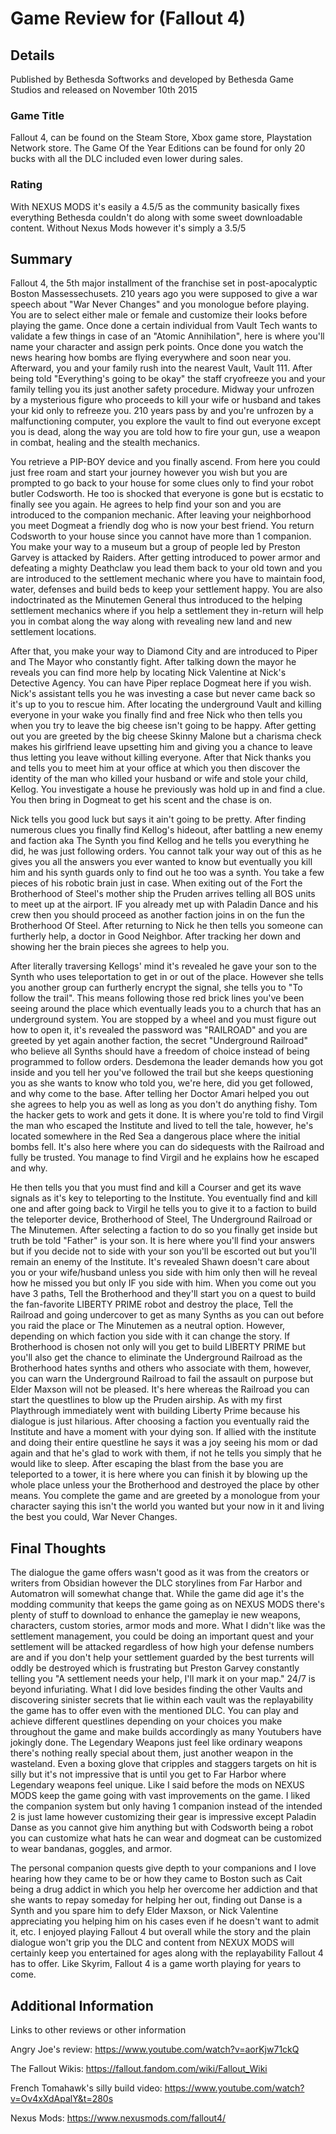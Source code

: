 # Game Review for (Fallout 4)

## Details
Published by Bethesda Softworks and developed by Bethesda Game Studios and released on November 10th 2015

### Game Title

Fallout 4, can be found on the Steam Store, Xbox game store, Playstation Network store. The Game Of the Year Editions can be found for only 20 bucks with all the DLC included even lower during sales.

### Rating
With NEXUS MODS it's easily a 4.5/5 as the community basically fixes everything Bethesda couldn't do along with some sweet downloadable content. Without Nexus Mods however it's simply a 3.5/5

## Summary
Fallout 4, the 5th major installment of the franchise set in post-apocalyptic Boston Massessechusets. 210 years ago you were supposed to give a war speech about "War Never Changes" and you monologue before playing. You are to select either male or female and customize their looks before playing the game. Once done a certain individual from Vault Tech wants to validate a few things in case of an "Atomic Annihilation", here is where you'll name your character and assign perk points. Once done you watch the news hearing how bombs are flying everywhere and soon near you. Afterward, you and your family rush into the nearest Vault, Vault 111. After being told "Everything's going to be okay" the staff cryofreeze you and your family telling you its just another safety procedure. Midway your unfrozen by a mysterious figure who proceeds to kill your wife or husband and takes your kid only to refreeze you. 210 years pass by and you're unfrozen by a malfunctioning computer, you explore the vault to find out everyone except you is dead, along the way you are told how to fire your gun, use a weapon in combat, healing and the stealth mechanics.

You retrieve a PIP-BOY device and you finally ascend. From here you could just free roam and start your journey however you wish but you are prompted to go back to your house for some clues only to find your robot butler Codsworth. He too is shocked that everyone is gone but is ecstatic to finally see you again. He agrees to help find your son and you are introduced to the companion mechanic. After leaving your neighborhood you meet Dogmeat a friendly dog who is now your best friend. You return Codsworth to your house since you cannot have more than 1 companion. You make your way to a museum but a group of people led by Preston Garvey is attacked by Raiders. After getting introduced to power armor and defeating a mighty Deathclaw you lead them back to your old town and you are introduced to the settlement mechanic where you have to maintain food, water, defenses and build beds to keep your settlement happy. You are also indoctrinated as the Minutemen General thus introduced to the helping settlement mechanics where if you help a settlement they in-return will help you in combat along the way along with revealing new land and new settlement locations.

After that, you make your way to Diamond City and are introduced to Piper and The Mayor who constantly fight. After talking down the mayor he reveals you can find more help by locating Nick Valentine at Nick's Detective Agency. You can have Piper replace Dogmeat here if you wish. Nick's assistant tells you he was investing a case but never came back so it's up to you to rescue him. After locating the underground Vault and killing everyone in your wake you finally find and free Nick who then tells you when you try to leave the big cheese isn't going to be happy. After getting out you are greeted by the big cheese Skinny Malone but a charisma check makes his girlfriend leave upsetting him and giving you a chance to leave thus letting you leave without killing everyone. After that Nick thanks you and tells you to meet him at your office at which you then discover the identity of the man who killed your husband or wife and stole your child, Kellog. You investigate a house he previously was hold up in and find a clue. You then bring in Dogmeat to get his scent and the chase is on.

Nick tells you good luck but says it ain't going to be pretty. After finding numerous clues you finally find Kellog's hideout, after battling a new enemy and faction aka The Synth you find Kellog and he tells you everything he did, he was just following orders. You cannot talk your way out of this as he gives you all the answers you ever wanted to know but eventually you kill him and his synth guards only to find out he too was a synth. You take a few pieces of his robotic brain just in case. When exiting out of the Fort the Brotherhood of Steel's mother ship the Pruden arrives telling all BOS units to meet up at the airport. IF you already met up with Paladin Dance and his crew then you should proceed as another faction joins in on the fun the Brotherhood Of Steel. After returning to Nick he then tells you someone can furtherly help, a doctor in Good Neighbor. After tracking her down and showing her the brain pieces she agrees to help you. 

After literally traversing Kellogs' mind it's revealed he gave your son to the Synth who uses teleportation to get in or out of the place. However she tells you another group can furtherly encrypt the signal, she tells you to "To follow the trail". This means following those red brick lines you've been seeing around the place which eventually leads you to a church that has an underground system. You are stopped by a wheel and you must figure out how to open it, it's revealed the password was "RAILROAD" and you are greeted by yet again another faction, the secret "Underground Railroad" who believe all Synths should have a freedom of choice instead of being programmed to follow orders. Desdemona the leader demands how you got inside and you tell her you've followed the trail but she keeps questioning you as she wants to know who told you, we're here, did you get followed, and why come to the base. After telling her Doctor Amari helped you out she agrees to help you as well as long as you don't do anything fishy. Tom the hacker gets to work and gets it done. It is where you're told to find Virgil the man who escaped the Institute and lived to tell the tale, however, he's located somewhere in the Red Sea a dangerous place where the initial bombs fell. It's also here where you can do sidequests with the Railroad and fully be trusted. You manage to find Virgil and he explains how he escaped and why.

He then tells you that you must find and kill a Courser and get its wave signals as it's key to teleporting to the Institute. You eventually find and kill one and after going back to Virgil he tells you to give it to a faction to build the teleporter device, Brotherhood of Steel, The Underground Railroad or The Minutemen. After selecting a faction to do so you finally get inside but truth be told "Father" is your son. It is here where you'll find your answers but if you decide not to side with your son you'll be escorted out but you'll remain an enemy of the Institute. It's revealed Shawn doesn't care about you or your wife/husband unless you side with him only then will he reveal how he missed you but only IF you side with him. When you come out you have 3 paths, Tell the Brotherhood and they'll start you on a quest to build the fan-favorite LIBERTY PRIME robot and destroy the place, Tell the Railroad and going undercover to get as many Synths as you can out before you raid the place or The Minutemen as a neutral option. However, depending on which faction you side with it can change the story. If Brotherhood is chosen not only will you get to build LIBERTY PRIME but you'll also get the chance to eliminate the Underground Railroad as the Brotherhood hates synths and others who associate with them, however, you can warn the Underground Railroad to fail the assault on purpose but Elder Maxson will not be pleased. It's here whereas the Railroad you can start the questlines to blow up the Pruden airship. As with my first Playthrough immediately went with building Liberty Prime because his dialogue is just hilarious. After choosing a faction you eventually raid the Institute and have a moment with your dying son. If allied with the institute and doing their entire questline he says it was a joy seeing his mom or dad again and that he's glad to work with them, if not he tells you simply that he would like to sleep. After escaping the blast from the base you are teleported to a tower, it is here where you can finish it by blowing up the whole place unless your the Brotherhood and destroyed the place by other means. You complete the game and are greeted by a monologue from your character saying this isn't the world you wanted but your now in it and living the best you could, War Never Changes.   


## Final Thoughts
The dialogue the game offers wasn't good as it was from the creators or writers from Obsidian however the DLC storylines from Far Harbor and Automatron will somewhat change that. While the game did age it's the modding community that keeps the game going as on NEXUS MODS there's plenty of stuff to download to enhance the gameplay ie new weapons, characters, custom stories, armor mods and more. What I didn't like was the settlement management, you could be doing an important quest and your settlement will be attacked regardless of how high your defense numbers are and if you don't help your settlement guarded by the best turrents will oddly be destroyed which is frustrating but Preston Garvey constantly telling you "A settlement needs your help, I'll mark it on your map." 24/7 is beyond infuriating. What I did love besides finding the other Vaults and discovering sinister secrets that lie within each vault was the replayability the game has to offer even with the mentioned DLC. You can play and achieve different questlines depending on your choices you make throughout the game and make builds accordingly as many Youtubers have jokingly done. The Legendary Weapons just feel like ordinary weapons there's nothing really special about them, just another weapon in the wasteland. Even a boxing glove that cripples and staggers targets on hit is silly but it's not impressive that is until you get to Far Harbor where Legendary weapons feel unique. Like I said before the mods on NEXUS MODS keep the game going with vast improvements on the game. I liked the companion system but only having 1 companion instead of the intended 2 is just lame however customizing their gear is impressive except Paladin Danse as you cannot give him anything but with Codsworth being a robot you can customize what hats he can wear and dogmeat can be customized to wear bandanas, goggles, and armor.

The personal companion quests give depth to your companions and I love hearing how they came to be or how they came to Boston such as Cait being a drug addict in which you help her overcome her addiction and that she wants to repay someday for helping her out, finding out Danse is a Synth and you spare him to defy Elder Maxson, or Nick Valentine appreciating you helping him on his cases even if he doesn't want to admit it, etc. I enjoyed playing Fallout 4 but overall while the story and the plain dialogue won't grip you the DLC and content from NEXUX MODS will certainly keep you entertained for ages along with the replayability Fallout 4 has to offer. Like Skyrim, Fallout 4 is a game worth playing for years to come.  

  

## Additional Information

Links to other reviews or other information

Angry Joe's review: https://www.youtube.com/watch?v=aorKjw71ckQ

The Fallout Wikis: https://fallout.fandom.com/wiki/Fallout_Wiki

French Tomahawk's silly build video: https://www.youtube.com/watch?v=Ov4xXdApalY&t=280s

Nexus Mods: https://www.nexusmods.com/fallout4/
